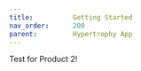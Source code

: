 ```yaml
---
title:          Getting Started
nav_order:      200
parent:         Hypertrophy App
---
```


Test for Product 2!
